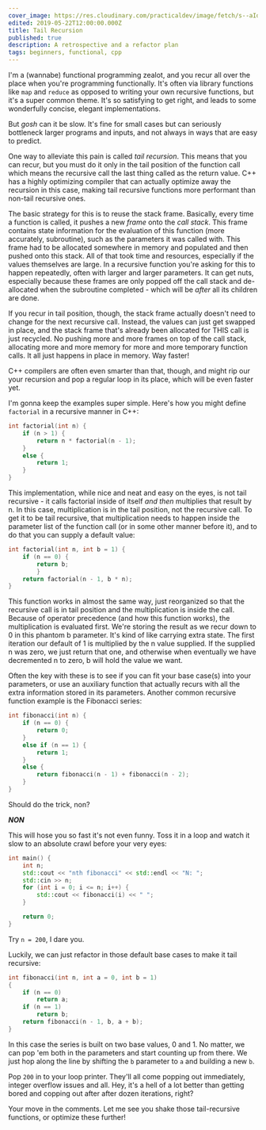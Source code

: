 ```yaml
---
cover_image: https://res.cloudinary.com/practicaldev/image/fetch/s--aId0glXB--/c_imagga_scale,f_auto,fl_progressive,h_420,q_auto,w_1000/https://thepracticaldev.s3.amazonaws.com/i/zrrpq5uedlhiguf9haid.jpg
edited: 2019-05-22T12:00:00.000Z
title: Tail Recursion
published: true
description: A retrospective and a refactor plan
tags: beginners, functional, cpp
---
```

I'm a (wannabe) functional programming zealot, and you recur all over the place when you're programming functionally.  It's often via library functions like `map` and `reduce` as opposed to writing your own recursive functions, but it's a super common theme.  It's so satisfying to get right, and leads to some wonderfully concise, elegant implementations.

But *gosh* can it be slow.  It's fine for small cases but can seriously bottleneck larger programs and inputs, and not always in ways that are easy to predict.

One way to alleviate this pain is called *tail recursion*.  This means that you can recur, but you must do it only in the tail position of the function call which means the recursive call the last thing called as the return value.  C++ has a highly optimizing compiler that can actually optimize away the recursion in this case, making tail recursive functions more performant than non-tail recursive ones.

The basic strategy for this is to reuse the stack frame.  Basically, every time a function is called, it pushes a new *frame* onto the *call stack*.  This frame contains state information for the evaluation of this function (more accurately, subroutine), such as the parameters it was called with.  This frame had to be allocated somewhere in memory and populated and then pushed onto this stack.  All of that took time and resources, especially if the values themselves are large.  In a recursive function you're asking for this to happen repeatedly, often with larger and larger parameters.  It can get nuts, especially because these frames are only popped off the call stack and de-allocated when the subroutine completed - which will be *after* all its children are done.

If you recur in tail position, though, the stack frame actually doesn't need to change for the next recursive call.  Instead, the values can just get swapped in place, and the stack frame that's already been allocated for THIS call is just recycled.  No pushing more and more frames on top of the call stack, allocating more and more memory for more and more temporary function calls.  It all just happens in place in memory.  Way faster!

C++ compilers are often even smarter than that, though, and might rip our your recursion and pop a regular loop in its place, which will be even faster yet.

I'm gonna keep the examples super simple.  Here's how you might define `factorial` in a recursive manner in C++:

```cpp
int factorial(int n) {
    if (n > 1) {
        return n * factorial(n - 1);
    }
    else {
        return 1;
    }
}
```

This implementation, while nice and neat and easy on the eyes, is not tail recursive - it calls factorial inside of itself *and then* multiplies that result by n.  In this case, multiplication is in the tail position, not the recursive call.  To get it to be tail recursive, that multiplication needs to happen inside the parameter list of the function call (or in some other manner before it), and to do that you can supply a default value:

```cpp
int factorial(int n, int b = 1) {
	if (n == 0) {
		return b;
        }
	return factorial(n - 1, b * n);
}
```

This function works in almost the same way, just reorganized so that the recursive call is in tail position and the multiplication is inside the call.  Because of operator precedence (and how this function works), the multiplication is evaluated first.  We're storing the result as we recur down to 0 in this phantom b parameter.  It's kind of like carrying extra state.  The first iteration our default of 1 is multiplied by the n value supplied.   If the supplied n was zero,  we just return that one, and otherwise when eventually we have decremented n to zero, b will hold the value we want.

Often the key with these is to see if you can fit your base case(s) into your parameters, or use an auxiliary function that actually recurs with all the extra information stored in its parameters.  Another common recursive function example is the Fibonacci series:

```cpp
int fibonacci(int n) {
    if (n == 0) {
		return 0;
	}
	else if (n == 1) {
		return 1;
	}
	else {
		return fibonacci(n - 1) + fibonacci(n - 2);
	}
}
```

Should do the trick, non?

***NON***

This will hose you so fast it's not even funny.  Toss it in a loop and watch it slow to an absolute crawl before your very eyes:

```cpp
int main() {
	int n;
	std::cout << "nth fibonacci" << std::endl << "N: ";
	std::cin >> n;
	for (int i = 0; i <= n; i++) {
		std::cout << fibonacci(i) << " ";
	}

	return 0;
}
```

Try `n = 200`, I dare you.

Luckily, we can just refactor in those default base cases to make it tail recursive:

```cpp
int fibonacci(int n, int a = 0, int b = 1)
{
	if (n == 0)
		return a;
	if (n == 1)
		return b;
	return fibonacci(n - 1, b, a + b);
}

```

In this case the series is built on two base values, 0 and 1.  No matter, we can pop 'em both in the parameters and start counting up from there.  We just hop along the line by shifting the `b` parameter to `a` and building a new `b`.

Pop `200` in to your loop printer.  They'll all come popping out immediately, integer overflow issues and all.  Hey, it's a hell of a lot better than getting bored and copping out after after dozen iterations, right?

Your move in the comments.  Let me see you shake those tail-recursive functions, or optimize these further!
